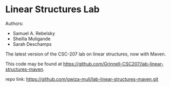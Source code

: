 # Linear Structures Lab

Authors:

* Samuel A. Rebelsky
* Sheilla Muligande
* Sarah Deschamps

The latest version of the CSC-207 lab on linear structures, now with Maven.

This code may be found at <https://github.com/Grinnell-CSC207/lab-linear-structures-maven>.

repo link: https://github.com/gwiza-muli/lab-linear-structures-maven.git


